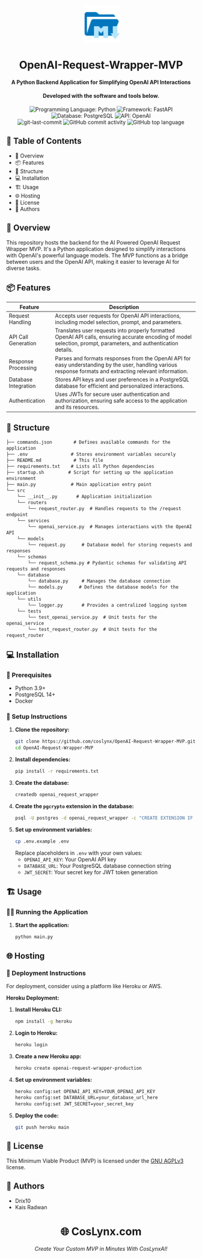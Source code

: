 <div class="hero-icon" align="center">
  <img src="https://raw.githubusercontent.com/PKief/vscode-material-icon-theme/ec559a9f6bfd399b82bb44393651661b08aaf7ba/icons/folder-markdown-open.svg" width="100" />
</div>

<h1 align="center">
OpenAI-Request-Wrapper-MVP
</h1>
<h4 align="center">A Python Backend Application for Simplifying OpenAI API Interactions</h4>
<h4 align="center">Developed with the software and tools below.</h4>
<div class="badges" align="center">
  <img src="https://img.shields.io/badge/Language-Python-blue" alt="Programming Language: Python">
  <img src="https://img.shields.io/badge/Framework-FastAPI-red" alt="Framework: FastAPI">
  <img src="https://img.shields.io/badge/Database-PostgreSQL-blue" alt="Database: PostgreSQL">
  <img src="https://img.shields.io/badge/API-OpenAI-black" alt="API: OpenAI">
</div>
<div class="badges" align="center">
  <img src="https://img.shields.io/github/last-commit/coslynx/OpenAI-Request-Wrapper-MVP?style=flat-square&color=5D6D7E" alt="git-last-commit" />
  <img src="https://img.shields.io/github/commit-activity/m/coslynx/OpenAI-Request-Wrapper-MVP?style=flat-square&color=5D6D7E" alt="GitHub commit activity" />
  <img src="https://img.shields.io/github/languages/top/coslynx/OpenAI-Request-Wrapper-MVP?style=flat-square&color=5D6D7E" alt="GitHub top language" />
</div>

## 📑 Table of Contents
- 📍 Overview
- 📦 Features
- 📂 Structure
- 💻 Installation
- 🏗️ Usage
- 🌐 Hosting
- 📄 License
- 👏 Authors

## 📍 Overview

This repository hosts the backend for the AI Powered OpenAI Request Wrapper MVP. It's a Python application designed to simplify interactions with OpenAI's powerful language models.  The MVP functions as a bridge between users and the OpenAI API, making it easier to leverage AI for diverse tasks. 

## 📦 Features

| Feature           | Description                                                                                                        |
|--------------------|--------------------------------------------------------------------------------------------------------------------|
| Request Handling   | Accepts user requests for OpenAI API interactions, including model selection, prompt, and parameters.              |
| API Call Generation | Translates user requests into properly formatted OpenAI API calls, ensuring accurate encoding of model selection, prompt, parameters, and authentication details. |
| Response Processing | Parses and formats responses from the OpenAI API for easy understanding by the user, handling various response formats and extracting relevant information. |
| Database Integration |  Stores API keys and user preferences in a PostgreSQL database for efficient and personalized interactions.    |
| Authentication     | Uses JWTs for secure user authentication and authorization, ensuring safe access to the application and its resources. |

## 📂 Structure

```text
├── commands.json        # Defines available commands for the application
├── .env                # Stores environment variables securely
├── README.md            # This file
├── requirements.txt    # Lists all Python dependencies
├── startup.sh         # Script for setting up the application environment
├── main.py             # Main application entry point
└── src
    └── __init__.py       # Application initialization
    └── routers
        └── request_router.py  # Handles requests to the /request endpoint
    └── services
        └── openai_service.py  # Manages interactions with the OpenAI API
    └── models
        └── request.py      # Database model for storing requests and responses
    └── schemas
        └── request_schema.py # Pydantic schemas for validating API requests and responses
    └── database
        └── database.py     # Manages the database connection
        └── models.py      # Defines the database models for the application
    └── utils
        └── logger.py       # Provides a centralized logging system
    └── tests
        └── test_openai_service.py  # Unit tests for the openai_service
        └── test_request_router.py  # Unit tests for the request_router

```

## 💻 Installation

### 🔧 Prerequisites

- Python 3.9+
- PostgreSQL 14+
- Docker

### 🚀 Setup Instructions

1. **Clone the repository:**
   ```bash
   git clone https://github.com/coslynx/OpenAI-Request-Wrapper-MVP.git
   cd OpenAI-Request-Wrapper-MVP
   ```
2. **Install dependencies:**
   ```bash
   pip install -r requirements.txt
   ```
3. **Create the database:**
   ```bash
   createdb openai_request_wrapper
   ```
4. **Create the `pgcrypto` extension in the database:**
   ```bash
   psql -U postgres -d openai_request_wrapper -c "CREATE EXTENSION IF NOT EXISTS pgcrypto"
   ```
5. **Set up environment variables:**
   ```bash
   cp .env.example .env
   ```
   Replace placeholders in `.env` with your own values:
   - `OPENAI_API_KEY`: Your OpenAI API key
   - `DATABASE_URL`: Your PostgreSQL database connection string
   - `JWT_SECRET`: Your secret key for JWT token generation

## 🏗️ Usage

### 🏃‍♂️ Running the Application

1. **Start the application:**
   ```bash
   python main.py
   ```

## 🌐 Hosting

### 🚀 Deployment Instructions

For deployment, consider using a platform like Heroku or AWS.

**Heroku Deployment:**

1. **Install Heroku CLI:**
   ```bash
   npm install -g heroku
   ```
2. **Login to Heroku:**
   ```bash
   heroku login
   ```
3. **Create a new Heroku app:**
   ```bash
   heroku create openai-request-wrapper-production
   ```
4. **Set up environment variables:**
   ```bash
   heroku config:set OPENAI_API_KEY=YOUR_OPENAI_API_KEY
   heroku config:set DATABASE_URL=your_database_url_here
   heroku config:set JWT_SECRET=your_secret_key
   ```
5. **Deploy the code:**
   ```bash
   git push heroku main
   ```

## 📄 License

This Minimum Viable Product (MVP) is licensed under the [GNU AGPLv3](https://choosealicense.com/licenses/agpl-3.0/) license.

## 👏 Authors

- Drix10 
- Kais Radwan 

<p align="center">
  <h1 align="center">🌐 CosLynx.com</h1>
</p>
<p align="center">
  <em>Create Your Custom MVP in Minutes With CosLynxAI!</em>
</p>
<div class="badges" align="center">
  <img src="https://img.shields.io/badge/Developers-Drix10,_Kais_Radwan-red" alt="">
  <img src="https://img.shields.io/badge/Website-CosLynx.com-blue" alt="">
  <img src="https://img.shields.io/badge/Backed_by-Google,_Microsoft_&_Amazon_for_Startups-red" alt="">
  <img src="https://img.shields.io/badge/Finalist-Backdrop_Build_v4,_v6-black" alt="">
</div>